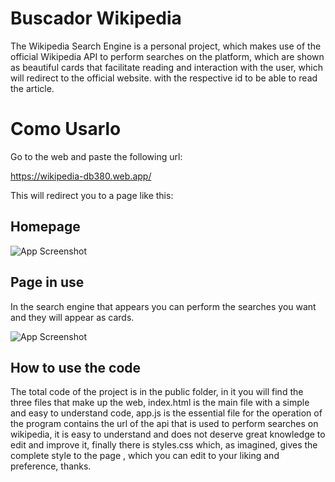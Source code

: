 
# Buscador Wikipedia

The Wikipedia Search Engine is a personal project, which makes use of the official Wikipedia API to perform searches on the platform, which are shown as beautiful cards that facilitate reading and interaction with the user, which will redirect to the official website. with the respective id to be able to read the article.

# Como Usarlo
Go to the web and paste the following url:

https://wikipedia-db380.web.app/

This will redirect you to a page like this:



## Homepage

![App Screenshot](https://raw.githubusercontent.com/ever2402/Buscador-Wikipedia/main/principalpage.png)

## Page in use

In the search engine that appears you can perform the searches you want and they will appear as cards.

![App Screenshot](https://raw.githubusercontent.com/ever2402/Buscador-Wikipedia/main/paginaenuso.png)

## How to use the code

The total code of the project is in the public folder, in it you will find the three files that make up the web, index.html is the main file with a simple and easy to understand code, app.js is the essential file for the operation of the program contains the url of the api that is used to perform searches on wikipedia, it is easy to understand and does not deserve great knowledge to edit and improve it, finally there is styles.css which, as imagined, gives the complete style to the page , which you can edit to your liking and preference, thanks.

